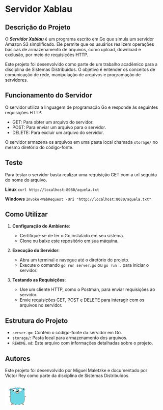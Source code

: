 # Servidor Xablau

## Descrição do Projeto

O ***Servidor Xablau*** é um programa escrito em Go que simula um servidor Amazon S3 simplificado. Ele permite que os usuários realizem operações básicas de armazenamento de arquivos, como upload, download e exclusão, por meio de requisições HTTP.

Este projeto foi desenvolvido como parte de um trabalho acadêmico para a disciplina de Sistemas Distribuídos. O objetivo é entender os conceitos de comunicação de rede, manipulação de arquivos e programação de servidores.

## Funcionamento do Servidor

O servidor utiliza a linguagem de programação Go e responde às seguintes requisições HTTP:

- GET: Para obter um arquivo do servidor.
- POST: Para enviar um arquivo para o servidor.
- DELETE: Para excluir um arquivo do servidor.

O servidor armazena os arquivos em uma pasta local chamada `storage/` no mesmo diretório do código-fonte.

## Teste

Para testar o servidor basta realizar uma requisição GET com a url seguida do nome do arquivo.

**Linux**
`curl http://localhost:8080/aquela.txt`

**Windows**
`Invoke-WebRequest -Uri "http://localhost:8080/aquela.txt"`

## Como Utilizar

1. **Configuração do Ambiente**:
   - Certifique-se de ter o Go instalado em seu sistema.
   - Clone ou baixe este repositório em sua máquina.

2. **Execução do Servidor**:
   - Abra um terminal e navegue até o diretório do projeto.
   - Execute o comando `go run server.go` ou `go run .` para iniciar o servidor.

3. **Testando as Requisições**:
   - Use um cliente HTTP, como o Postman, para enviar requisições ao servidor.
   - Envie requisições GET, POST e DELETE para interagir com os arquivos no servidor.

## Estrutura do Projeto

- `server.go`: Contém o código-fonte do servidor em Go.
- `storage/`: Pasta local para armazenamento dos arquivos.
- `README.md`: Este arquivo com informações detalhadas sobre o projeto.

## Autores

Este projeto foi desenvolvido por Miguel Maletzke e documentado por Victor Rey como parte da disciplina de Sistemas Distribuídos.

##
<div style="display: inline_block">
<img align="center" alt="Logo-GO" height="60" width="80" src="https://raw.githubusercontent.com/devicons/devicon/master/icons/go/go-original.svg">
</div>

